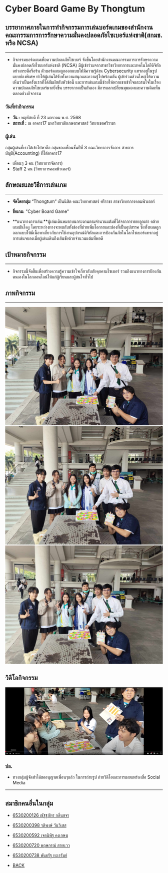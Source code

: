 # Cyber Board Game By Thongtum

## บรรยากาศภายในการทำกิจกรรมการเล่นบอร์ดเกมของสำนักงานคณะกรรมการการรักษาความมั่นคงปลอดภัยไซเบอร์แห่งชาติ(สกมช. หรือ NCSA)

---

- กิจกรรมบอร์ดเกมเพื่อความปลอดภัยไซเบอร์ จัดขึ้นโดยสำนักงานคณะกรรมการการรักษาความมั่นคงปลอดภัยไซเบอร์แห่งชาติ (NCSA) มีผู้เข้าร่วมจากสาขาวิชาวิทยาการและเทคโนโลยีดิจิทัลอย่างกระตือรือร้น ตัวบอร์ดเกมถูกออกแบบให้มีความรู้ด้าน Cybersecurity แทรกอยู่ในรูปแบบช่องพิเศษ ทำให้ผู้เล่นได้รับทั้งความสนุกและความรู้ไปพร้อมกัน ผู้เข้าร่วมส่วนใหญ่ให้ความเห็นว่าเป็นครั้งแรกที่ได้สัมผัสกับหัวข้อนี้ และการเล่นเกมนี้ช่วยให้พวกเขาเข้าใจและสนใจในเรื่องความปลอดภัยไซเบอร์มากยิ่งขึ้น บรรยากาศเป็นกันเอง มีการแลกเปลี่ยนมุมมองและความคิดเห็นตลอดช่วงกิจกรรม
### วันที่ทำกิจกรรม
- **วัน :** พฤหัสบดี ที่ 23 มกราคม พ.ศ. 2568
- **สถานที่ :** ณ อาคาร17 มหาวิทยาลัยเกษตรศาสตร์ วิทยาเขตศรีราชา
### ผู้เล่น
กลุ่มผู้เล่นที่เราได้เข้าไปหาคือ กลุ่มของเพื่อนชั้นปีที่ 3 คณะวิทยาการจัดการ สาขการบัญชี(Accounting) ที่ใต้อาคาร17

- เพื่อนๆ 3 คน (วิทยาการจัดการ)
- Staff 2 คน (วิทยาการคอมพิวเตอร์)

## ลักษณะและวิธีการเล่นเกม

---

- **จัดโดยกลุ่ม** “Thongtum” เป็นนิสิต คณะวิทยาศาสตร์ ศรีราชา สาขาวิทยาการคอมพิวเตอร์

- **ชื่อเกม:** "Cyber Board Game"

- **แนวทางการเล่น:**ผู้เล่นเดินหมากบนกระดานตามจำนวนแต้มที่ได้จากการทอยลูกเต๋า คล้ายเกมบันไดงู โดยระหว่างทางจะพบกับทั้งช่องที่ช่วยเพิ่มโอกาสและช่องที่เป็นอุปสรรค ซึ่งทั้งหมดถูกออกแบบให้มีเนื้อหาเกี่ยวกับการใช้งานอุปกรณ์ดิจิทัลและการป้องกันภัยในโลกไซเบอร์แทรกอยู่ การเล่นจบลงเมื่อผู้เล่นเดินถึงเส้นชัยด้วยจำนวนแต้มที่พอดี

## เป้าหมายกิจกรรม

---

- กิจกรรมนี้จัดขึ้นเพื่อสร้างความรู้ความเข้าใจเกี่ยวกับภัยคุกคามไซเบอร์ รวมถึงแนวทางการป้องกันตนเองในโลกออนไลน์ให้แก่ผู้เรียนและผู้สนใจทั่วไป

## ภาพกิจกรรม

---

![](/images/bg1.jpg)
![](/images/bg2.jpg)
![](/images/bg3.jpg)


## วิดีโอกิจกรรม

[![Cyber Board Game](/images/bg4.png)](https://youtu.be/H051c8pCy3s?si=BKHIzt8e9zGtXHg2 )
### ปล.
- ทางกลุ่มผู้จัดทำได้ขออนุญาตเพื่อนๆแล้ว ในการถ่ายรูป ถ่ายวิดีโอและการเผยแพร่ลงสื่อ Social Media

---

## สมาชิกคนอื่นในกลุ่ม

- [6530200126 ณัฐฐภัทร กลิ่นขจร](https://nantta.github.io/board-game)

- [6530200398 รติพงษ์ วันวิเสส](https://github.com/bxnkz/board-game)

- [6530200592 เจตนิพิฐ คงเกษม](https://jatnipit.github.io/cyber-board-game)

- [6530200720 พฤษกรณ์ สายแวว](https://zozimboii.github.io/board-game)

- [6530200738 พันธรัฐ ทะเรรัมย์](https://phantharatt.github.io/cyber-board-game)

 - [BACK](https://phantharatt.github.io)
